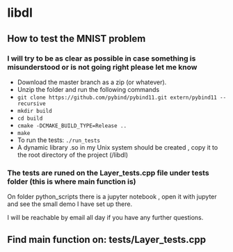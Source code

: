 # libdl

## How to test the MNIST problem

### I will try to be as clear as possible in case something is misunderstood or is not going right please let me know

* Download the master branch as a zip (or whatever).
* Unzip the folder and run the following commands
* ```git clone https://github.com/pybind/pybind11.git extern/pybind11 --recursive```
* ```mkdir build```
* ```cd build```
* ```cmake -DCMAKE_BUILD_TYPE=Release ..```
* ```make```
* To run the tests: ```./run_tests```
* A dynamic library .so in my Unix system should be created , copy it to the root directory of the project (/libdl)



### The tests are runed on the Layer_tests.cpp file under tests folder (this is where **main** function is)
On folder python_scripts there is a jupyter notebook , open it with jupyter and see the small demo I have set up there.

I will be reachable by email all day if you have any further questions.


 ## Find main function on: tests/Layer_tests.cpp